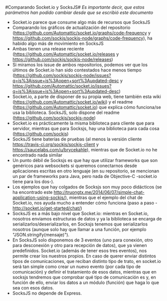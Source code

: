#Comparando Socket.io y SocksJS#
*Es importante decir, que estos parámetros han podido cambiar desde que se escribió este documento*

* Socket.io parece que consume algo más de recursos que SocksJS
* Comparando los gráficos de actualización del repositorio (https://github.com/Automattic/socket.io/graphs/code-frequency y https://github.com/sockjs/sockjs-node/graphs/code-frequency), ha habido algo más de movimiento en SocksJS
* Ambas tienen una release reciente (https://github.com/Automattic/socket.io/releases y https://github.com/sockjs/sockjs-node/releases)
* Si miramos los issue de ambos repositorios, podemos ver que los últimos de Socket.io han sido contestados hace menos tiempo (https://github.com/sockjs/sockjs-node/issues?q=is%3Aissue+is%3Aopen+sort%3Aupdated-desc y https://github.com/Automattic/socket.io/issues?q=is%3Aissue+is%3Aopen+sort%3Aupdated-desc)
* Socket.io, a parte de disponer de su propia web, tiene también esta wiki (https://github.com/Automattic/socket.io/wiki) y el readme (https://github.com/Automattic/socket.io) que explica cómo funciona/se usa la biblioteca. SocksJS, solo dispone del readme (https://github.com/sockjs/sockjs-node)
* Socket.io es prácticamente la misma biblioteca para cliente que para servidor, mientras que para Socksjs, hay una biblioteca para cada cosa (https://github.com/sockjs)
* SocksJS tiene baterías de pruebas (al menos la versión cliente https://travis-ci.org/sockjs/sockjs-client y https://saucelabs.com/u/brycekahle), mientras que de Socket.io no he encontrado nada similar
* Un punto débil de Socksjs es que hay que utilizar frameworks que son genéricos para websockets si queremos conectarnos desde aplicaciones escritas en otro lenguaje (en su repositorio, se mencionan un par de frameworks para Java, pero nada de Objective-C -socket.io tiene para los dos-).
* Los ejemplos que hay colgados de Socksjs son muy poco didácticos (se ha encontrado este http://truongtx.me/2014/06/07/simple-chat-application-using-sockjs/), mientras que el ejemplo del chat de Socket.io, nos ayuda mucho a entender cómo funciona (paso a paso - http://socket.io/get-started/chat/)
* SocksJS es a más bajo nivel que Socket.io: mientras en Socket.io, nosotros enviamos estructuras de datos y ya la biblioteca se encarga de serializarlos/deserializarlos, en Socksjs tenemos que serializarlos nosotros (aunque solo hay que llamar a una función, por ejemplo "JSON.stringify(mensaje)").
* En SocksJS solo disponemos de 3 eventos (uno para conexión, otro para desconexión y otro para recepción de datos), que ya vienen predefinidos. Socket.io (además de tener esos tres eventos), nos permite crear los nuestros propios. En caso de querer enviar distintos tipos de comunicaciones, que reciban distinto tipo de trato, en socket.io será tan simple como crear un nuevo evento (por cada tipo de comunicación) y definir el tratamiento de esos datos, mientras que en socksjs tendremos que comprobar qué tipo de comunicación es y, en función de ello, enviar los datos a un módulo (función) que haga lo que sea con esos datos.
* SocksJS no depende de Express.